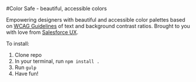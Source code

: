 #Color Safe - beautiful, accessible colors 


Empowering designers with beautiful and accessible color palettes based on [WCAG Guidelines](http://webaim.org/blog/wcag-2-0-and-link-colors/) of text and background contrast ratios. Brought to you with love from [Salesforce UX](https://medium.com/salesforce-ux).

To install:

1. Clone repo
2. In your terminal, run `npm install .`
3. Run `gulp`
4. Have fun!

